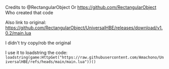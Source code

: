 Credits to @RectangularObject 
Or https://github.com/RectangularObject
Who created that code

Also link to original: https://github.com/RectangularObject/UniversalHBE/releases/download/v1.0.2/main.lua


I didn't try copy/rob the original

I use it to loadstring the code: ```loadstring(game:HttpGet("https://raw.githubusercontent.com/Amachono/UniversalHBE/refs/heads/main/main.lua"))()```

